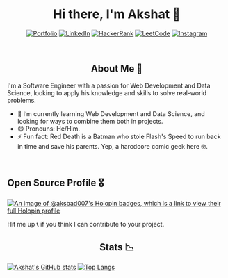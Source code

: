 <h1 align = "center"> Hi there, I'm Akshat 🦇 </h1>
<div align = "center">

[![Portfolio](https://img.shields.io/badge/Portfolio-grey?style=flat-square)](http://portfolio-akshat-arora.vercel.app/)
[![LinkedIn](https://img.shields.io/badge/LinkedIn-blue?style=flat-square)](https://www.linkedin.com/in/akshat-arora-007/)
[![HackerRank](https://img.shields.io/badge/HackerRank-green?style=flat-square)](https://www.hackerrank.com/arora_akshat007)
[![LeetCode](https://img.shields.io/badge/LeetCode-orange?style=flat-square)](http://portfolio-akshat-arora.vercel.app/)
[![Instagram](https://img.shields.io/badge/Instagram-pink?style=flat-square)](https://instagram.com/akshat_bad_007)
</div><br>

<h2 align = "center"> About Me 📔</h2>
<p> I'm a Software Engineer with a passion for Web Development and Data Science, looking to apply his knowledge and skills to solve real-world problems.

- 🌱 I’m currently learning Web Development and Data Science, and looking for ways to combine them both in projects.
- 😄 Pronouns: He/Him.
- ⚡ Fun fact: Red Death is a Batman who stole Flash's Speed to run back in time and save his parents. Yep, a harcdcore comic geek here 🤓.
</p>
<br>

<h2> Open Source Profile 🎖️ </h2>

[![An image of @aksbad007's Holopin badges, which is a link to view their full Holopin profile](https://holopin.me/aksbad007)](https://holopin.io/@aksbad007)

Hit me up 📞 if you think I can contribute to your project.

<h2 align = "center"> Stats 📉</h2>

[![Akshat's GitHub stats](https://github-readme-stats.vercel.app/api?username=AksBad007&theme=tokyonight)](https://github.com/AksBad007/github-readme-stats)
[![Top Langs](https://github-readme-stats.vercel.app/api/top-langs/?username=AksBad007&layout=compact&theme=tokyonight)](https://github.com/AksBad007/github-readme-stats)
